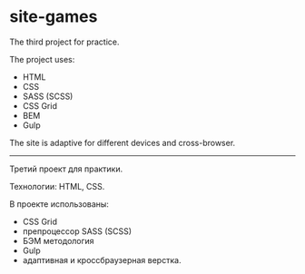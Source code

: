 # site-games
The third project for practice.

The project uses:

- HTML
- CSS
- SASS (SCSS)
- CSS Grid
- BEM
- Gulp

The site is adaptive for different devices and cross-browser.

---
Третий проект для практики.

Технологии: HTML, CSS.

В проекте использованы:

- CSS Grid
- препроцессор SASS (SCSS)
- БЭМ методология
- Gulp
- адаптивная и кроссбраузерная верстка. 
